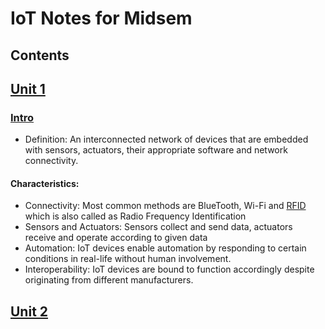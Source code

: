 # IoT Notes for Midsem
## Contents
## [Unit 1](#s1)


### [Intro](#s2)
- Definition: An interconnected network of devices that are embedded with sensors, actuators, their appropriate software and network connectivity.
#### Characteristics: 
- Connectivity: Most common methods are BlueTooth, Wi-Fi and [RFID](https://www.fda.gov/radiation-emitting-products/electromagnetic-compatibility-emc/radio-frequency-identification-rfid#:~:text=Radio%20Frequency%20Identification%20(RFID)%20refers,back%20from%20the%20RFID%20tag.) which is also called as Radio Frequency Identification
- Sensors and Actuators: Sensors collect and send data, actuators receive and operate according to given data
- Automation: IoT devices enable automation by responding to certain conditions in real-life without human involvement.
- Interoperability: IoT devices are bound to function accordingly despite originating from different manufacturers.  
## [Unit 2](#s3)

